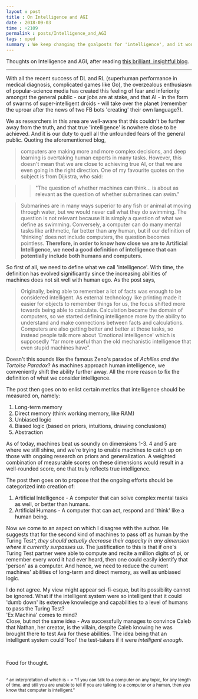 ```yaml
---
layout : post
title : On Intelligence and AGI
date : 2018-09-03
time : +2109
permalink : posts/Intelligence_and_AGI
tags : oped
summary : We keep changing the goalposts for 'intelligence', and it won't be easy to identify 'AGI'.
---
```


Thoughts on Intelligence and AGI, after reading [this brilliant, insightful blog](http://home.strw.leidenuniv.nl/~vdhelm/blog.php).

---

With all the recent success of DL and RL (superhuman performance in medical diagnosis, complicated games like Go), the overzealous enthusiasm of popular-science media has created this feeling of fear and inferiority amongst the general public - our jobs are at stake, and that AI - in the form of swarms of super-intelligent droids - will take over the planet (remember the uproar after the news of two FB bots 'creating' their own language?).    

We as researchers in this area are well-aware that this couldn't be further away from the truth, and that true 'intelligence' is nowhere close to be achieved. And it is our duty to quell all the unfounded fears of the general public. Quoting the aforementioned blog,   

> computers are making more and more complex decisions, and deep learning is overtaking human experts in many tasks. However, this doesn't mean that we are close to achieving true AI, or that we are even going in the right direction. One of my favourite quotes on the subject is from Dijkstra, who said:

>> "The question of whether machines can think...
is about as relevant as the question of whether submarines can swim."    

> Submarines are in many ways superior to any fish or animal at moving through water, but we would never call what they do swimming. The question is not relevant because it is simply a question of what we define as swimming. Conversely, a computer can do many mental tasks like arithmetic, far better than any human, but if our definition of 'thinking' does not include computers, the question becomes pointless. **Therefore, in order to know how close we are to Artificial Intelligence, we need a good definition of intelligence that can potentially include both humans and computers.**    

So first of all, we need to define what we call 'intelligence'. With time, the definition has evolved significantly since the increasing abilities of machines does not sit well with human ego. As the post says,
> Originally, being able to remember a lot of facts was enough to be considered intelligent. As external technology like printing made it easier for objects to remember things for us, the focus shifted more towards being able to calculate. Calculation became the domain of computers, so we started defining intelligence more by the ability to understand and make connections between facts and calculations. Computers are also getting better and better at those tasks, so instead people talk more about 'Emotional intelligence' which is supposedly "far more useful than the old mechanistic intelligence that even stupid machines have".

Doesn't this sounds like the famous Zeno's paradox of _Achilles and the Tortoise Paradox_? As machines approach human intelligence, we conveniently shift the ability further away. All the more reason to fix the definition of what we consider intelligence.

The post then goes on to enlist certain metrics that intelligence should be measured on, namely:
1. Long-term memory
2. Direct memory (think working memory, like RAM)
3. Unbiased logic
4. Biased logic (based on priors, intuitions, drawing conclusions)
5. Abstraction

As of today, machines beat us soundly on dimensions 1-3. 4 and 5 are where we still shine, and we're trying to enable machines to catch up on those with ongoing research on priors and generalization. A weighted combination of measurable scores on these dimensions would result in a well-rounded score, one that truly reflects true intelligence.

The post then goes on to propose that the ongoing efforts should be categorized into creation of:
1. Artificial Intelligence - A computer that can solve complex mental tasks as well, or better than humans.
2. Artificial Humans - A computer that can act, respond and 'think' like a human being.

Now we come to an aspect on which I disagree with the author. He suggests that for the second kind of machines to pass off as human by the Turing Test^, _they should actually decrease their capacity in any dimension where it currently surpasses us_. The justification to this is that if one's Turing Test partner were able to compute and recite a million digits of pi, or remember every word it had ever heard, then one could easily identify that 'person' as a computer. And hence, we need to reduce the current machines' abilities of long-term and direct memory, as well as unbiased logic.

I do not agree. My view might appear sci-fi-esque, but its possibility cannot be ignored. What if the intelligent system were so intelligent that it could 'dumb down' its extensive knowledge and capabilities to a level of humans to pass the Turing Test?    
'Ex Machina' comes to mind?     
Close, but not the same idea - Ava successfully manages to convince Caleb that Nathan, her creator, is the villain, despite Caleb knowing he was brought there to test Ava for these abilities. The idea being that an intelligent system could 'fool' the test-takers if it were _intelligent enough_.    

<br>

Food for thought.

<br>

<sub>
    ^ an interpretation of which is -
    > "If you can talk to a computer on any topic, for any length of time, and still you are unable to tell if you are talking to a computer or a human, then you know that computer is intelligent."       
</sub>

<br>
